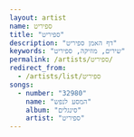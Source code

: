 ```yaml
---
layout: artist
name: ספיריט
title: "ספיריט"
description: "דף האמן ספיריט"
keywords: "שירים, מוזיקה, ספיריט"
permalink: /artists/ספיריט/
redirect_from:
  - /artists/list/ספיריט
songs:
  - number: "32980"
    name: "המסע לנפש"
    album: "סינגלים"
    artist: "ספיריט"
---
```

